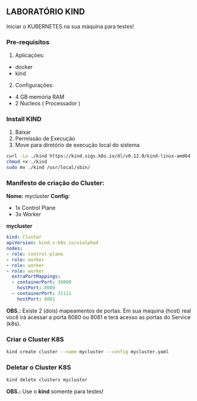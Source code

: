 ## LABORATÓRIO KIND

Iniciar o KUBERNETES na sua máquina para testes!

### Pre-requisitos

1. Aplicações:

- docker
- kind

2. Configurações:

- 4 GB memória RAM
- 2 Nucleos ( Processador )

### Install KIND
1. Baixar
2. Permissão de Execução
3. Move para diretório de execução local do sistema

```bash
curl -Lo ./kind https://kind.sigs.k8s.io/dl/v0.12.0/kind-linux-amd64
chmod +x ./kind
sudo mv ./kind /usr/local/sbin/
```

### Manifesto de criação do Cluster:

**Nome:** mycluster
**Config:**
- 1x Control Plane
- 3x Worker

**mycluster**
```yaml
kind: Cluster
apiVersion: kind.x-k8s.io/v1alpha4
nodes:
- role: control-plane
- role: worker
- role: worker
- role: worker
  extraPortMappings:
  - containerPort: 30000
    hostPort: 8080
  - containerPort: 31111
    hostPort: 8081
```

**OBS.:** Existe 2 (dois) mapeamentos de portas. Em sua maquina (host) real você irá acessar a porta 8080 ou 8081 e terá acesso as portas do Service (k8s).

### Criar o Cluster K8S

```bash
kind create cluster --name mycluster --config mycluster.yaml
```

### Deletar o Cluster K8S

```bash
kind delete clusters mycluster
```

**OBS.:** Use o **kind** somente para testes!